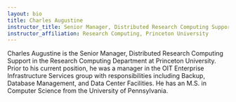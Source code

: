 ```yaml
---
layout: bio
title: Charles Augustine
instructor_title: Senior Manager, Distributed Research Computing Support
instructor_affiliation: Research Computing, Princeton University
---
```

Charles Augustine is the Senior Manager, Distributed Research Computing Support in the Research Computing Department at Princeton University.  Prior to his current position, he was a manager in the OIT Enterprise Infrastructure Services group with responsibilities including Backup, Database Management, and Data Center Facilities.  He has an M.S. in Computer Science from the University of Pennsylvania.
